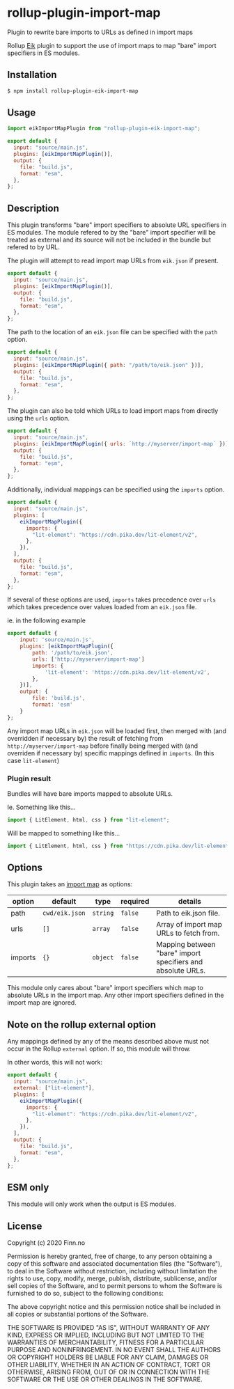 # rollup-plugin-import-map

Plugin to rewrite bare imports to URLs as defined in import maps

Rollup [Eik](https://eik.dev/) plugin to support the use of import maps to map "bare" import specifiers in ES modules.

## Installation

```bash
$ npm install rollup-plugin-eik-import-map
```

## Usage

```js
import eikImportMapPlugin from "rollup-plugin-eik-import-map";

export default {
  input: "source/main.js",
  plugins: [eikImportMapPlugin()],
  output: {
    file: "build.js",
    format: "esm",
  },
};
```

## Description

This plugin transforms "bare" import specifiers to absolute URL specifiers in
ES modules. The module refered to by the "bare" import specifier will be
treated as external and its source will not be included in the bundle but
refered to by URL.

The plugin will attempt to read import map URLs from `eik.json` if present.

```js
export default {
  input: "source/main.js",
  plugins: [eikImportMapPlugin()],
  output: {
    file: "build.js",
    format: "esm",
  },
};
```

The path to the location of an `eik.json` file can be specified with the `path` option.

```js
export default {
  input: "source/main.js",
  plugins: [eikImportMapPlugin({ path: "/path/to/eik.json" })],
  output: {
    file: "build.js",
    format: "esm",
  },
};
```

The plugin can also be told which URLs to load import maps from directly using the `urls` option.

```js
export default {
  input: "source/main.js",
  plugins: [eikImportMapPlugin({ urls: `http://myserver/import-map` })],
  output: {
    file: "build.js",
    format: "esm",
  },
};
```

Additionally, individual mappings can be specified using the `imports` option.

```js
export default {
  input: "source/main.js",
  plugins: [
    eikImportMapPlugin({
      imports: {
        "lit-element": "https://cdn.pika.dev/lit-element/v2",
      },
    }),
  ],
  output: {
    file: "build.js",
    format: "esm",
  },
};
```

If several of these options are used, `imports` takes precedence over `urls` which takes precedence over values loaded from an `eik.json` file.

ie. in the following example

```js
export default {
    input: 'source/main.js',
    plugins: [eikImportMapPlugin({
        path: '/path/to/eik.json',
        urls: ['http://myserver/import-map']
        imports: {
            'lit-element': 'https://cdn.pika.dev/lit-element/v2',
        },
    })],
    output: {
        file: 'build.js',
        format: 'esm'
    }
};
```

Any import map URLs in `eik.json` will be loaded first, then merged with (and overridden if necessary by) the result of fetching from `http://myserver/import-map` before finally being merged with (and overriden if necessary by) specific mappings defined in `imports`. (In this case `lit-element`)

### Plugin result

Bundles will have bare imports mapped to absolute URLs. 

Ie. Something like this...

```js
import { LitElement, html, css } from "lit-element";
```

Will be mapped to something like this...

```js
import { LitElement, html, css } from "https://cdn.pika.dev/lit-element/v2";
```

## Options

This plugin takes an [import map](https://github.com/WICG/import-maps) as options:

| option  | default        | type     | required | details                                                     |
| ------- | -------------- | -------- | -------- | ----------------------------------------------------------- |
| path    | `cwd/eik.json` | `string` | `false`  | Path to eik.json file.                                      |
| urls    | `[]`           | `array`  | `false`  | Array of import map URLs to fetch from.                     |
| imports | `{}`           | `object` | `false`  | Mapping between "bare" import specifiers and absolute URLs. |

This module only cares about "bare" import specifiers which map to absolute
URLs in the import map. Any other import specifiers defined in the import map
are ignored.

## Note on the rollup external option

Any mappings defined by any of the means described above must not occur in the Rollup `external` option.
If so, this module will throw.

In other words, this will not work:

```js
export default {
  input: "source/main.js",
  external: ["lit-element"],
  plugins: [
    eikImportMapPlugin({
      imports: {
        "lit-element": "https://cdn.pika.dev/lit-element/v2",
      },
    }),
  ],
  output: {
    file: "build.js",
    format: "esm",
  },
};
```

## ESM only

This module will only work when the output is ES modules.

## License

Copyright (c) 2020 Finn.no

Permission is hereby granted, free of charge, to any person obtaining a copy
of this software and associated documentation files (the "Software"), to deal
in the Software without restriction, including without limitation the rights
to use, copy, modify, merge, publish, distribute, sublicense, and/or sell
copies of the Software, and to permit persons to whom the Software is
furnished to do so, subject to the following conditions:

The above copyright notice and this permission notice shall be included in all
copies or substantial portions of the Software.

THE SOFTWARE IS PROVIDED "AS IS", WITHOUT WARRANTY OF ANY KIND, EXPRESS OR
IMPLIED, INCLUDING BUT NOT LIMITED TO THE WARRANTIES OF MERCHANTABILITY,
FITNESS FOR A PARTICULAR PURPOSE AND NONINFRINGEMENT. IN NO EVENT SHALL THE
AUTHORS OR COPYRIGHT HOLDERS BE LIABLE FOR ANY CLAIM, DAMAGES OR OTHER
LIABILITY, WHETHER IN AN ACTION OF CONTRACT, TORT OR OTHERWISE, ARISING FROM,
OUT OF OR IN CONNECTION WITH THE SOFTWARE OR THE USE OR OTHER DEALINGS IN THE
SOFTWARE.
